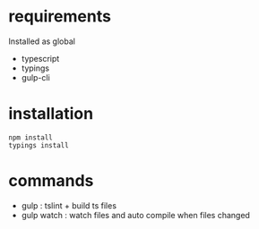 # requirements

Installed as global 

* typescript
* typings
* gulp-cli


# installation

    npm install
    typings install


# commands

* gulp : tslint + build ts files
* gulp watch : watch files and auto compile when files changed

